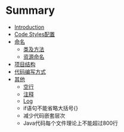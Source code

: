 # Summary

* [Introduction](README.md)
* [Code Styles配置](code_stylespei_zhi.md)
* [命名](ming_ming.md)
   * [类及方法](lei_ji_fang_fa.md)
   * [资源命名](zi_yuan_ming_ming.md)
* [项目结构](xiang_mu_jie_gou.md)
* [代码编写方式](dai_ma_bian_xie_fang_shi.md)
* [其他](qi_ta.md)
   * [空行](kong_xing.md)
   * [注释](zhu_shi.md)
   * [Log](log.md)
   * if语句不能省略大括号{}
   * 减少代码嵌套层次
   * Java代码每个文件理论上不能超过800行

